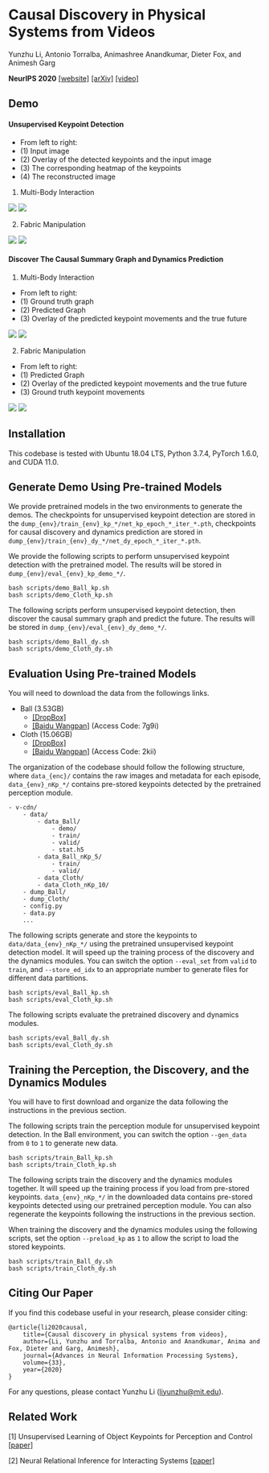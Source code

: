 # Causal Discovery in Physical Systems from Videos
 
Yunzhu Li, Antonio Torralba, Animashree Anandkumar, Dieter Fox, and Animesh Garg

**NeurIPS 2020**
[[website]](https://yunzhuli.github.io/V-CDN/) [[arXiv]](https://arxiv.org/abs/2007.00631) [[video]](https://www.youtube.com/watch?v=hRsCt8xLn_8)


Demo
-------------
#### Unsupervised Keypoint Detection
- From left to right:
- (1) Input image
- (2) Overlay of the detected keypoints and the input image
- (3) The corresponding heatmap of the keypoints
- (4) The reconstructed image

1. Multi-Body Interaction

<kbd><img src="figures/Ball_kp_0.gif" /></kbd>
<kbd><img src="figures/Ball_kp_1.gif" /></kbd>

2. Fabric Manipulation

<kbd><img src="figures/Cloth_kp_0.gif" /></kbd>
<kbd><img src="figures/Cloth_kp_1.gif" /></kbd>

#### Discover The Causal Summary Graph and Dynamics Prediction
1. Multi-Body Interaction
- From left to right:
- (1) Ground truth graph
- (2) Predicted Graph
- (3) Overlay of the predicted keypoint movements and the true future

<kbd><img src="figures/Ball_dy_0.gif" /></kbd>
<kbd><img src="figures/Ball_dy_1.gif" /></kbd>

2. Fabric Manipulation
- From left to right:
- (1) Predicted Graph
- (2) Overlay of the predicted keypoint movements and the true future
- (3) Ground truth keypoint movements

<kbd><img src="figures/Cloth_dy_0.gif" /></kbd>
<kbd><img src="figures/Cloth_dy_1.gif" /></kbd>


Installation
-------------
This codebase is tested with Ubuntu 18.04 LTS, Python 3.7.4, PyTorch 1.6.0, and CUDA 11.0.


Generate Demo Using Pre-trained Models
-------------
We provide pretrained models in the two environments to generate the demos. The checkpoints for unsupervised keypoint detection are stored in the `dump_{env}/train_{env}_kp_*/net_kp_epoch_*_iter_*.pth`, checkpoints for causal discovery and dynamics prediction are stored in `dump_{env}/train_{env}_dy_*/net_dy_epoch_*_iter_*.pth`.


We provide the following scripts to perform unsupervised keypoint detection with the pretrained model. The results will be stored in `dump_{env}/eval_{env}_kp_demo_*/`.

    bash scripts/demo_Ball_kp.sh
    bash scripts/demo_Cloth_kp.sh

The following scripts perform unsupervised keypoint detection, then discover the causal summary graph and predict the future. The results will be stored in `dump_{env}/eval_{env}_dy_demo_*/`.

    bash scripts/demo_Ball_dy.sh
    bash scripts/demo_Cloth_dy.sh


Evaluation Using Pre-trained Models
-------------
You will need to download the data from the followings links.
- Ball (3.53GB)
    - [[DropBox]](https://www.dropbox.com/s/flk4rzt5sa6tbu5/data_Ball.zip?dl=0)
    - [[Baidu Wangpan]](https://pan.baidu.com/s/1uT2ibjpQsejhs69MlaZysA) (Access Code: 7g9i)
- Cloth (15.06GB)
    - [[DropBox]](https://www.dropbox.com/s/dd75rt9nhszgi97/data_Cloth.zip?dl=0)
    - [[Baidu Wangpan]](https://pan.baidu.com/s/1ih00UQ_YAklJbwkPe4-L_A) (Access Code: 2kii)

The organization of the codebase should follow the following structure, where `data_{enc}/` contains the raw images and metadata for each episode, `data_{env}_nKp_*/` contains pre-stored keypoints detected by the pretrained perception module.

    - v-cdn/
        - data/
            - data_Ball/
                - demo/
                - train/
                - valid/
                - stat.h5
            - data_Ball_nKp_5/
                - train/
                - valid/
            - data_Cloth/
            - data_Cloth_nKp_10/
        - dump_Ball/
        - dump_Cloth/
        - config.py
        - data.py
        ...

The following scripts generate and store the keypoints to `data/data_{env}_nKp_*/` using the pretrained unsupervised keypoint detection model. It will speed up the training process of the discovery and the dynamics modules. You can switch the option `--eval_set` from `valid` to `train`, and `--store_ed_idx` to an appropriate number to generate files for different data partitions.

    bash scripts/eval_Ball_kp.sh
    bash scripts/eval_Cloth_kp.sh

The following scripts evaluate the pretrained discovery and dynamics modules.

    bash scripts/eval_Ball_dy.sh
    bash scripts/eval_Cloth_dy.sh


Training the Perception, the Discovery, and the Dynamics Modules
-------------
You will have to first download and organize the data following the instructions in the previous section.

The following scripts train the perception module for unsupervised keypoint detection. In the Ball environment, you can switch the option `--gen_data` from `0` to `1` to generate new data.

    bash scripts/train_Ball_kp.sh
    bash scripts/train_Cloth_kp.sh

The following scripts train the discovery and the dynamics modules together. It will speed up the training process if you load from pre-stored keypoints. `data_{env}_nKp_*/` in the downloaded data contains pre-stored keypoints detected using our pretrained perception module. You can also regenerate the keypoints following the instructions in the previous section.

When training the discovery and the dynamics modules using the following scripts, set the option `--preload_kp` as `1` to allow the script to load the stored keypoints.

    bash scripts/train_Ball_dy.sh
    bash scripts/train_Cloth_dy.sh


Citing Our Paper
-----------------

If you find this codebase useful in your research, please consider citing:

    @article{li2020causal,
        title={Causal discovery in physical systems from videos},
        author={Li, Yunzhu and Torralba, Antonio and Anandkumar, Anima and Fox, Dieter and Garg, Animesh},
        journal={Advances in Neural Information Processing Systems},
        volume={33},
        year={2020}
    }

  For any questions, please contact Yunzhu Li (liyunzhu@mit.edu).


Related Work
---------------
[1] Unsupervised Learning of Object Keypoints for Perception and Control [[paper]](https://arxiv.org/abs/1906.11883)

[2] Neural Relational Inference for Interacting Systems [[paper]](https://arxiv.org/abs/1802.04687)
